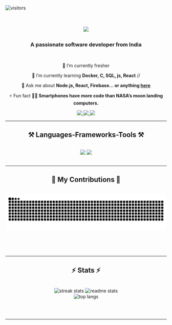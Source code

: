 ![visitors](https://visitor-badge.laobi.icu/badge?page_id=biplab-saha.biplab-saha) 
<h1 align="center">
    <img src="https://readme-typing-svg.herokuapp.com/?font=Righteous&size=35&center=true&vCenter=true&width=500&height=70&duration=4000&lines=Hi+There!+👋;+I'm+Biplab+Saha!;" />
</h1>

<h3 align="center">A passionate software developer from India</h3>

<br/>

<div align="center">
 
 🔭 I’m currently fresher
 
 🌱 I’m currently learning **Docker, C, SQL, js, React** //

💬 Ask me about **Node.js, React, Firebase... or anything [here](https://github.com/biplab-saha/biplab-saha/issues)**

⚡ Fun fact **🚀📱 Smartphones have more code than NASA’s moon landing computers.**

 </div>
 
<div align="center"> 
  <a href="biplab5523xgmail.com">
    <img src="https://img.shields.io/badge/Gmail-333333?style=for-the-badge&logo=gmail&logoColor=red" />
  </a>
  <a href="https://www.linkedin.com/in/biplab-saha5523/" target="_blank">
    <img src="https://img.shields.io/badge/LinkedIn-0077B5?style=for-the-badge&logo=linkedin&logoColor=white" target="_blank" />
  </a>
  <a href="https://github.com/biplab-saha" target="_blank">
     <img src="https://img.shields.io/badge/Portfolio-FF5722?style=for-the-badge&logo=todoist&logoColor=white" target="_blank" /> <!-- sqlite, safari, google-chrome are other good icon options -->
  </a>
</div>

 <hr/>
 
<h2 align="center">⚒️ Languages-Frameworks-Tools ⚒️</h2>
<br/>
<div align="center">
    <img src="https://skillicons.dev/icons?i=react,bootstrap,mui,html,css,vscode,github,figma,tailwind,git,r" />
    <img src="https://skillicons.dev/icons?i=nodejs,python,javascript,typescript,express,firebase,mongodb,c,java,nextjs,mysql,flask" /><br>
</div>

<br/>
<hr/>

<div align="center">
  <h2>🐍 My Contributions 🐍</h2>
  <br>
  <img alt="snake eating my contributions" src="https://raw.githubusercontent.com/biplab-saha/biplab-saha/output/github-contribution-grid-snake.svg" />
  
  <br/><br/><br/>
</div>

<hr/>

<h2 align="center">⚡ Stats ⚡</h2>
<br>
<div align=center>
  <img width=390 src="https://github-readme-streak-stats-salesp07.vercel.app/?user=biplab-saha&count_private=true&theme=react&border_radius=10" alt="streak stats"/>
  <img width=390 src="https://github-readme-stats-salesp07.vercel.app/api?username=biplab-saha&count_private=true&show_icons=true&theme=react&rank_icon=github&border_radius=10" alt="readme stats" />
  <br/>
<img width=325 align="center" src="https://github-readme-stats.vercel.app/api/top-langs/?username=biplab-saha&hide=HTML&langs_count=8&layout=compact&theme=react&border_radius=10&size_weight=0.5&count_weight=0.5&exclude_repo=github-readme-stats" alt="top langs" />
</div>

<br/><br/>

<hr/>

<br/>

<div align="center">

</div>

<br/>
